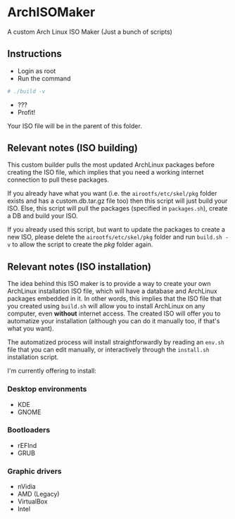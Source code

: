 # ArchISOMaker
A custom Arch Linux ISO Maker (Just a bunch of scripts)

## Instructions

* Login as root
* Run the command
```bash
# ./build -v
```
* ???
* Profit!

Your ISO file will be in the parent of this folder.

## Relevant notes (ISO building)

This custom builder pulls the most updated ArchLinux packages before creating the ISO file, which implies that you need a working internet connection to pull these packages.

If you already have what you want (i.e. the `airootfs/etc/skel/pkg` folder exists and has a custom.db.tar.gz file too) then this script will just build your ISO.
Else, this script will pull the packages (specified in `packages.sh`), create a DB and build your ISO.

If you already used this script, but want to update the packages to create a new ISO, please delete the `airootfs/etc/skel/pkg` folder and run `build.sh -v` to allow the script to create the *pkg* folder again.

## Relevant notes (ISO installation)

The idea behind this ISO maker is to provide a way to create your own ArchLinux installation ISO file, which will have a database and ArchLinux packages embedded in it.
In other words, this implies that the ISO file that you created using `build.sh` will allow you to install ArchLinux on any computer, even **without** internet access.
The created ISO will offer you to automatize your installation (although you can do it manually too, if that's what you want).

The automatized process will install straightforwardly by reading an `env.sh` file that you can edit manually, or interactively through the `install.sh` installation script.

I'm currently offering to install:

### Desktop environments
* KDE
* GNOME

### Bootloaders
* rEFInd
* GRUB

### Graphic drivers
* nVidia
* AMD (Legacy)
* VirtualBox
* Intel

